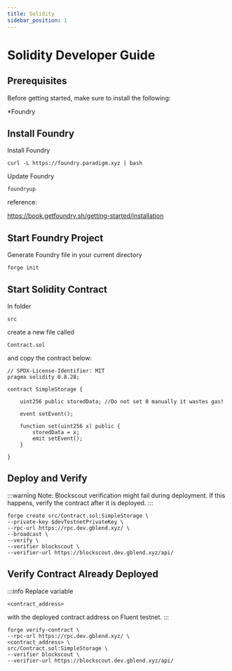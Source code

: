 ```yaml
---
title: Solidity
sidebar_position: 1
---
```


# Solidity Developer Guide

## Prerequisites

Before getting started, make sure to install the following:

*Foundry 

## Install Foundry

Install Foundry
```shell
curl -L https://foundry.paradigm.xyz | bash
```
Update Foundry
```shell
foundryup
```

reference:

https://book.getfoundry.sh/getting-started/installation

## Start Foundry Project

Generate Foundry file in your current directory

```shell
forge init 
```

## Start Solidity Contract

In folder 

```
src
```

create a new file called

```
Contract.sol
```

and copy the contract below:

```solidity
// SPDX-License-Identifier: MIT
pragma solidity 0.8.28;

contract SimpleStorage {

    uint256 public storedData; //Do not set 0 manually it wastes gas!

    event setEvent();
    
    function set(uint256 x) public {
        storedData = x;
        emit setEvent();
    }

}
```

## Deploy and Verify 

:::warning
Note: Blockscout verification might fail during deployment.
If this happens, verify the contract after it is deployed.
:::

```shell
forge create src/Contract.sol:SimpleStorage \
--private-key $devTestnetPrivateKey \
--rpc-url https://rpc.dev.gblend.xyz/ \
--broadcast \
--verify \
--verifier blockscout \
--verifier-url https://blockscout.dev.gblend.xyz/api/
```

## Verify Contract Already Deployed 

:::info
Replace variable
```
<contract_address>
```
with the deployed contract address on Fluent testnet.
:::


```shell
forge verify-contract \
--rpc-url https://rpc.dev.gblend.xyz/ \
<contract_address> \
src/Contract.sol:SimpleStorage \
--verifier blockscout \
--verifier-url https://blockscout.dev.gblend.xyz/api/
```

<!-- * npm >= 19 -->
<!-- * [Fluent build tool] -->

<!-- ## Install Fluent Scaffold CLI Tool

To install the Fluent scaffold CLI tool, run the following command in your terminal:

```bash
cargo install gblend
```

To create a project, run the following in your terminal:

```bash
gblend init
```

This will prompt you to choose from the available setup options. You can opt for either **Hardhat, JavaScript or TypeScript**; in this guide, we'll proceed with **JavaScript**. -->

<!-- ## **Project Structure**

```
.
├── contracts
│   ├── hello.sol (our solidity hello world smart contract)
│   └── hello-v.vy 
├── hardhat.config.js (contains Fluent devnet config and plugins)
├── package.json
└── scripts
    ├── deploy-solidity.js (deployment script for solidity smart contract)
    └── deploy-vyper.js
``` -->

<!-- ## Getting Started

Before we interact with our `helloworld` smart contract, run the below command to install all dependencies in the `package.json` file.

```bash
npm install
``` -->

<!-- ### Hardhat Configs

To first get a quick sense of Fluent's network parameters, head over to the `hardhat.config.js` file in the root directory.&#x20;

You will find the configuration for connecting to the Fluent Devnet.

```javascript

require("@nomiclabs/hardhat-ethers");
require("@nomiclabs/hardhat-vyper");
    /**
     * @type import('hardhat/config').HardhatUserConfig
     */
    module.exports = {
      networks: {
        fluent_devnet1: {
          url: 'https://rpc.dev.gblend.xyz/', 
          chainId: 20993, 
          accounts : [
            `0x${"ADD YOUR PRIVATE KEY HERE"}` ], // Replace with the private key of the deploying account
        },
      },
      solidity: {
        version: '0.8.19', 
      },
      vyper: {
        version: "0.3.0",
      },
    };
  

``` -->
<!-- 
Within the `networks` object, you can see the **`fluent_devnet1`** configuration. This specifies the URL to connect to the Fluent Devnet, along with the chain ID and the accounts available for transactions.

> ℹ️ **Note**  
>
> Use [Fluent Faucet](https://faucet.dev.gblend.xyz/) to request test tokens.

Next, let's explore how you can compile and deploy your first smart contract to the Fluent Devnet.

### Compiling the Smart Contract

If you take a look in the `contracts/` folder, you'll see `hello.sol` file: -->

<!-- ```
// SPDX-License-Identifier: MIT
    pragma solidity ^0.8.0;
    contract Hello {
        function greeting() public pure returns (string memory) {
            return "Hello, Solidity!";
        }
    }
``` -->

<!-- To compile it, simply run:

```bash
 npm run compile
``` -->

<!-- ### Deploying the Solidity contract

In the `scripts` folder is the deployment script `deploy-solidity.js`:

```javascript
const { ethers } = require("hardhat");

async function main() {
  const [deployer] = await ethers.getSigners();
  const network = await ethers.provider.getNetwork();

  console.log("Deploying contract...");
  console.log("Chain ID:", network.chainId);
  console.log("Deployer address:", deployer.address);
  console.log(
    "Deployer balance:",
    ethers.utils.formatEther(await deployer.getBalance()),
    "ETH"
  );

  const ContractFactory = await ethers.getContractFactory("Hello");
  const contract = await ContractFactory.deploy();

  // Access the address property directly
  console.log("Contract address:", contract.address);
}

main()
  .then(() => process.exit(0))
  .catch((error) => {
    console.error(error);
    process.exit(1);
  });

```

To deploy the compiled solidity smart contract, run:

```bash
npx hardhat run scripts/deploy-solidity.js --network fluent_devnet1

# Deploying contract...
# Chain ID: 20993
# Deployer address: 
# Deployer balance:
# Contract address: 
```

To view your deployed contract on Fluent, navigate to the [Fluent Devnet Explorer](https://blockscout.dev.gblend.xyz/). From there, you can input your token address to explore your deployed contract. -->